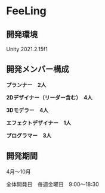 # FeeLing
## 開発環境
Unity 2021.2.15f1
## 開発メンバー構成
**プランナー　2人**

**2Dデザイナー（リーダー含む）　4人**

**3Dモデラー　4人**

**エフェクトデザイナー　1人**

**プログラマー　3人**

## 開発期間
4月～10月

全体開発日　毎週金曜日　9:00～18:30

